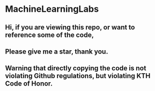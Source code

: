 # MachineLearningLabs

## Hi, if you are viewing this repo, or want to reference some of the code,
## Please give me a star, thank you.

## Warning that directly copying the code is not violating Github regulations, but violating KTH Code of Honor.
